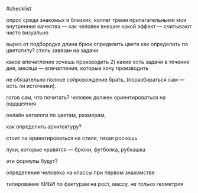 #checklist 

опрос среди знакомых и близких, коллег
тремя прилагательными мои внутренние качества — как человек
внешне какой эффект — считывают чисто визуально

вырез от подбородка
длина брюк определить
цвета как определить по цветотипу?
стиль завязан на задачи

какое впечатление хочешь производить
2) какие есть задачи в течение дня, месяца
— впечатления, которые хочу производить

не обязательно полное сопровождение брать, (поразбираться сам — есть ли источники).

готов сам, что почитать?
человек должен ориентироваться на ощцщеения

онлайн каталоги по цветам, размерам,

как определить архитектуру?

стоит ли ориентироваться на стили, тихая роскошь

луки, которые нравятся — брюки, футболка, рубкашка

эти формулы будут?

определение человека на классы при первом знакомстве

типирование КИБИ по фактурам
на рост, массу, не только геометрия